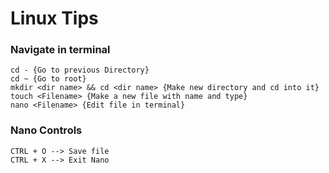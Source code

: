 # Linux Tips

<h3>Navigate in terminal</h3>

```
cd - {Go to previous Directory}
cd ~ {Go to root}
mkdir <dir name> && cd <dir name> {Make new directory and cd into it}
touch <Filename> {Make a new file with name and type}
nano <Filename> {Edit file in terminal}
```

<h3>Nano Controls</h3>

```
CTRL + O --> Save file
CTRL + X --> Exit Nano
```